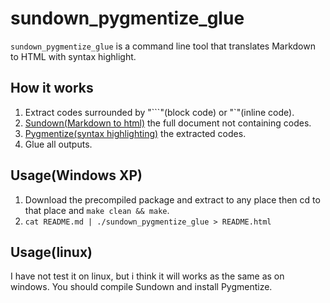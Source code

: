 sundown_pygmentize_glue
=======================

`sundown_pygmentize_glue` is a command line tool that translates Markdown to HTML with syntax highlight.

## How it works ##
1. Extract codes surrounded by "\`\`\`"(block code) or "\`"(inline code).
2. [Sundown(Markdown to html)](https://github.com/vmg/sundown) the full document not containing codes.
3. [Pygmentize(syntax highlighting)](http://pygments.org) the extracted codes.
4. Glue all outputs.

## Usage(Windows XP) ##
1. Download the precompiled package and extract to any place then cd to that place and `make clean && make`.
2. `cat README.md | ./sundown_pygmentize_glue > README.html`

## Usage(linux) ##
I have not test it on linux, but i think it will works as the same as on windows. You should compile Sundown and install Pygmentize.
